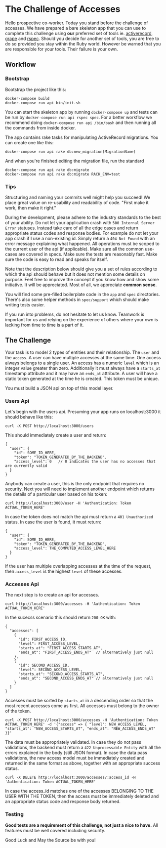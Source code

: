 # The Challenge of Accesses

Hello prospective co-worker. Today you stand before the challenge of accesses. We have prepared a bare skeleton app that you can use to complete this challenge using **our** preferred set of tools ie. [activerecord](https://github.com/rails/rails/tree/master/activerecord), [grape](https://github.com/ruby-grape/grape) and [rspec](https://github.com/rspec/rspec). Should you decide for another set of tools, you are free to do so provided you stay within the Ruby world. However be warned that you are responsible for your tools. Their failure is your own.

## Workflow

### Bootstrap

Bootstrap the project like this:

```
docker-compose build
docker-compose run api bin/init.sh
```

You can start the skeleton app by running `docker-compose up` and tests can be run by `docker-compose run api rspec spec`. For a better workflow we recommend doing `docker-compose run api /bin/bash` and then running all the commands from inside docker.

The app contains rake tasks for manipulating ActiveRecord migrations. You can create one like this:

```
docker-compose run api rake db:new_migration[MigrationName]
```

And when you're finished editing the migration file, run the standard

```
docker-compose run api rake db:migrate
docker-compose run api rake db:migrate RACK_ENV=test
```

### Tips

Structuring and naming your commits well might help you succeed! We place great value on re-usability and readability of code. "First make it work, then make it right."

During the development, please adhere to the industry standards to the best of your ability. Do not let your application crash with `500 Internal Server Error` statuses. Instead take care of all the edge cases and return appropriate status codes and response bodies. For example do not let your app crash if I use a non-existing id. Simply return a `404 Not Found` with an error message explaining what happened. All operations must be scoped to the current user of the api (if applicable). Make sure all the common use-cases are covered in specs. Make sure the tests are reasonably fast. Make sure the code is easy to read and speaks for itself.

Note that the description below should give you a set of rules according to which the api should behave but it does not mention some details on purpose. Feel free to improve the concept if you know how and show some initiative. It will be appreciated. Most of all, we appreciate **common sense**.

You will find some pre-filled boilerplate code in the `app` and `spec` directories. There's also some helper methods in `spec/support` which should make writing tests easier.

If you run into problems, do not hesitate to let us know. Teamwork is important for us and relying on the experience of others where your own is lacking from time to time is a part of it.

## The Challenge

Your task is to model 2 types of entities and their relationship. The `user` and the `access`. A user can have multiple accesses at the same time. One access always belongs to a single user. An access has a numeric `level` which is an integer value greater than zero. Additionally it must always have a `starts_at` timestamp attribute and it may have an `ends_at` attribute. A user will have a static token generated at the time he is created. This token must be unique.

You must build a JSON api on top of this model layer.


### Users Api

Let's begin with the users api. Presuming your app runs on localhost:3000 it should behave like this:

```
curl -X POST http://localhost:3000/users
```

This should immediately create a user and return:

```
{
  "user": {
    "id": SOME_ID_HERE,
    "token": "TOKEN_GENERATED_BY_THE_BACKEND",
    "access_level": 0   // 0 indicates the user has no accesses that are currently valid
  }
}
```

Anybody can create a user, this is the only endpoint that requires no security. Next you will need to implement another endpoint which returns the details of a particular user based on his token:

```
curl http://localhost:3000/user -H 'Authentication: Token ACTUAL_TOKEN_HERE'
```

In case the token does not match the api must return a `401 Unauthorized` status. In case the user is found, it must return:

```
{
  "user": {
    "id": SOME_ID_HERE,
    "token": "TOKEN_GENERATED_BY_THE_BACKEND",
    "access_level": THE_COMPUTED_ACCESS_LEVEL_HERE
  }
}
```

If the user has multiple overlapping accesses at the time of the request, then `access_level` is the highest `level` of these accesses.


### Accesses Api

The next step is to create an api for accesses.

```
curl http://localhost:3000/accesses -H 'Authentication: Token ACTUAL_TOKEN_HERE'
```

In the sucecss scenario this should return `200 OK` with:

```
{
  "accesses": [
    {
      "id": FIRST_ACCESS_ID,
      "level": FIRST_ACCESS_LEVEL,
      "starts_at": "FIRST_ACCESS_STARTS_AT",
      "ends_at": "FIRST_ACCESS_ENDS_AT"  // alternatively just null
    },
    {
      "id": SECOND_ACCESS_ID,
      "level": SECOND_ACCESS_LEVEL,
      "starts_at": "SECOND_ACCESS_STARTS_AT",
      "ends_at": "SECOND_ACCESS_ENDS_AT" // alternatively just null
    }
  ]
}
```

Accesses must be sorted by `starts_at` in a descending order so that the most recent accesses come as first. All accesses must belong to the owner of the token.


```
curl -X POST http://localhost:3000/accesses -H 'Authentication: Token ACTUAL_TOKEN_HERE' -d '{"access" => { "level": NEW_ACCESS_LEVEL, "starts_at": "NEW_ACCESS_STARTS_AT", "ends_at": "NEW_ACCESS_ENDS_AT" }}'
```

The data must be appropriately validated. In case they do not pass validations, the backend must return a `422 Unprocessable Entity` with all the errors explained in the body (still JSON format). In case the data pass validations, the new access model must be immediately created and returned in the same format as above, together with an appropriate success status.

```
curl -X DELETE http://localhost:3000/accesses/:access_id -H 'Authentication: Token ACTUAL_TOKEN_HERE'
```

In case the access_id matches one of the accesses BELONGING TO THE USER WITH THE TOKEN, then the access must be immediately deleted and an appropriate status code and response body returned.


### Testing

**Good tests are a requirement of this challenge, not just a nice to have.** All features must be well covered including security.


Good Luck and May the Source be with you!
